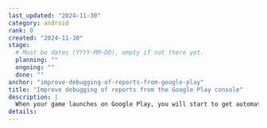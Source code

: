 ```yaml
---
last_updated: "2024-11-30"
category: android
rank: 0
created: "2024-11-30"
stage:
  # Must be dates (YYYY-MM-DD), empty if not there yet.
  planning: ""
  ongoing: ""
  done: ""
anchor: "improve-debugging-of-reports-from-google-play"
title: "Improve debugging of reports from the Google Play console"
description: |
  When your game launches on Google Play, you will start to get automated reports from players highlighting issues like freezes, crashes, or poor performance. Right now that information is hard to make sense of due to the lack of debug symbols. We want to make it easier for users to utilize these reports either by providing debug symbols, or streamlining the process for developers to upload debug symbols themselves.
details:
---
```

